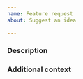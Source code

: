 ```yaml
---
name: Feature request
about: Suggest an idea

---
```


<!--
	Anything inside tags like these is a comment and will not be displayed.
	Be careful not to write inside them!
	
	Put your answers below the headers. They're preceded by three # signs
	### Like this
	Don't edit them or delete them it's part of the formatting

	If a specific field doesn't apply, remove it!
-->

### Description
<!--
	A clear and concise description of what the problem is.
	[eg. I HATE when the clown honks.]
-->

### Additional context
<!-- Add any other context or screenshots about the feature request here. -->


